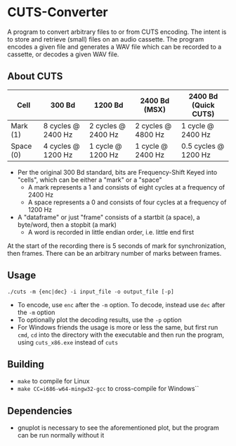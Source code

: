 # CUTS-Converter
A program to convert arbitrary files to or from CUTS encoding. The intent is to store and retrieve (small) files on an audio cassette. The program encodes a given file and generates a WAV file which can be recorded to a cassette, or decodes a given WAV file.  

## About CUTS

|Cell|300 Bd|1200 Bd|2400 Bd (MSX)|2400 Bd (Quick CUTS)|
|---|---|---|---|---|
|Mark (1)|8 cycles @ 2400 Hz|2 cycles @ 2400 Hz|2 cycles @ 4800 Hz|1 cycle @ 2400 Hz|
|Space (0)|4 cycles @ 1200 Hz|1 cycle @ 1200 Hz|1 cycle @ 2400 Hz|0.5 cycles @ 1200 Hz|

- Per the original 300 Bd standard, bits are Frequency-Shift Keyed into "cells", which can be either a "mark" or a "space" 
    - A mark represents a 1 and consists of eight cycles at a frequency of 2400 Hz
    - A space represents a 0 and consists of four cycles at a frequency of 1200 Hz 
- A "dataframe" or just "frame" consists of a startbit (a space), a byte/word, then a stopbit (a mark) 
    - A word is recorded in little endian order, i.e. little end first

At the start of the recording there is 5 seconds of mark for synchronization, then frames. There can be an arbitrary number of marks between frames. 

## Usage
`./cuts -m {enc|dec} -i input_file -o output_file [-p]`

- To encode, use `enc` after the `-m` option. To decode, instead use `dec` after the `-m` option
- To optionally plot the decoding results, use the `-p` option
- For Windows friends the usage is more or less the same, but first run `cmd`, `cd` into the directory with the executable and then run the program, using `cuts_x86.exe` instead of `cuts`

## Building
- `make` to compile for Linux
- `make CC=i686-w64-mingw32-gcc` to cross-compile for Windows``

## Dependencies
- gnuplot is necessary to see the aforementioned plot, but the program can be run normally without it
